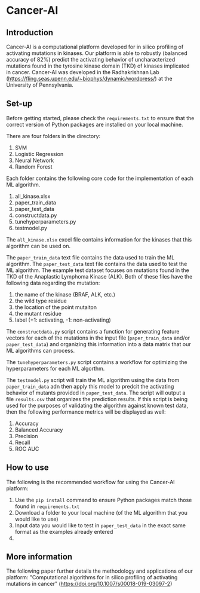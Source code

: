 # Cancer-AI

## Introduction 
Cancer-AI is a computational platform developed for in silico profiling of activating mutations in kinases. Our platform is able to robustly (balanced accuracy of 82%) predict the activating behavior of uncharacterized mutations found in the tyrosine kinase domain (TKD) of kinases implicated in cancer. Cancer-AI was developed in the Radhakrishnan Lab (https://fling.seas.upenn.edu/~biophys/dynamic/wordpress/) at the University of Pennsylvania. 

## Set-up  
Before getting started, please check the `requirements.txt` to ensure that the correct version of Python packages are installed on your local machine. 

There are four folders in the directory: 

1. SVM 
2. Logistic Regression
3. Neural Network
4. Random Forest 

Each folder contains the following core code for the implementation of each ML algorithm. 

1. all_kinase.xlsx 
2. paper_train_data
3. paper_test_data 
4. constructdata.py
5. tunehyperparameters.py
6. testmodel.py 

The `all_kinase.xlsx` excel file contains information for the kinases that this algorithm can be used on. 

The `paper_train_data` text file contains the data used to train the ML algorithm. The `paper_test_data` text file contains the data used to test the ML algorithm. The example test dataset focuses on mutations found in the TKD of the Anaplastic Lymphoma Kinase (ALK). Both of these files have the following data regarding the mutation: 

1. the name of the kinase (BRAF, ALK, etc.) 
2. the wild type residue
3. the location of the point mutaiton 
4. the mutant residue 
5. label (+1: activating, -1: non-activating) 

The `constructdata.py` script contains a function for generating feature vectors for each of the mutations in the input file (`paper_train_data` and/or `paper_test_data`) and organizing this information into a data matrix that our ML algorithms can process. 

The `tunehyperparameters.py` script contains a workflow for optimizing the hyperparameters for each ML algorthm. 

The `testmodel.py` script will train the ML algorithm using the data from `paper_train_data` adn then apply this model to predcit the activating behavior of mutants provided in `paper_test_data`. The script will output a file `results.csv` that organizes the prediction results. If this script is being used for the purposes of validating the algorithm against known test data, then the following performance metrics will be displayed as well: 

1. Accuracy 
2. Balanced Accuracy 
3. Precision 
4. Recall 
5. ROC AUC 

## How to use

The following is the recommended workflow for using the Cancer-AI platform: 

1. Use the `pip install` command to ensure Python packages match those found in `requirements.txt` 
2. Download a folder to your local machine (of the ML algorithm that you would like to use) 
3. Input data you would like to test in `paper_test_data` in the exact same format as the examples already entered 
4. 

## More information 
The following paper further details the methodology and applications of our platform: "Computational algorithms for in silico profiling of activating mutations in cancer" (https://doi.org/10.1007/s00018-019-03097-2) 


